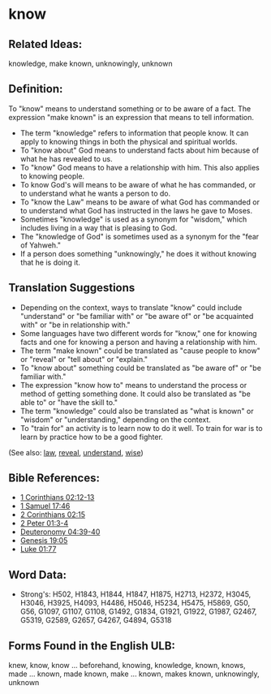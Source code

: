 # know

## Related Ideas:

knowledge, make known, unknowingly, unknown

## Definition:

To "know" means to understand something or to be aware of a fact. The expression "make known" is an expression that means to tell information.

* The term "knowledge" refers to information that people know. It can apply to knowing things in both the physical and spiritual worlds.
* To "know about" God means to understand facts about him because of what he has revealed to us.
* To "know" God means to have a relationship with him. This also applies to knowing people.
* To know God's will means to be aware of what he has commanded, or to understand what he wants a person to do.
* To "know the Law" means to be aware of what God has commanded or to understand what God has instructed in the laws he gave to Moses.
* Sometimes "knowledge" is used as a synonym for "wisdom," which includes living in a way that is pleasing to God.
* The "knowledge of God" is sometimes used as a synonym for the "fear of Yahweh."
* If a person does something "unknowingly," he does it without knowing that he is doing it.

## Translation Suggestions

* Depending on the context, ways to translate "know" could include "understand" or "be familiar with" or "be aware of" or "be acquainted with" or "be in relationship with."
* Some languages have two different words for "know," one for knowing facts and one for knowing a person and having a relationship with him.
* The term "make known" could be translated as "cause people to know" or "reveal" or "tell about" or "explain."
* To "know about" something could be translated as "be aware of" or "be familiar with."
* The expression "know how to" means to understand the process or method of getting something done. It could also be translated as "be able to" or "have the skill to."
* The term "knowledge" could also be translated as "what is known" or "wisdom" or "understanding," depending on the context.
* To "train for" an activity is to learn now to do it well. To train for war is to learn by practice how to be a good fighter.

(See also: [law](../kt/lawofmoses.md), [reveal](../kt/reveal.md), [understand](../other/understand.md), [wise](../kt/wise.md))

## Bible References:

* [1 Corinthians 02:12-13](rc://en/tn/help/1co/02/12)
* [1 Samuel 17:46](rc://en/tn/help/1sa/17/46)
* [2 Corinthians 02:15](rc://en/tn/help/2co/02/15)
* [2 Peter 01:3-4](rc://en/tn/help/2pe/01/03)
* [Deuteronomy 04:39-40](rc://en/tn/help/deu/04/39)
* [Genesis 19:05](rc://en/tn/help/gen/19/05)
* [Luke 01:77](rc://en/tn/help/luk/01/77)

## Word Data:

* Strong's: H502, H1843, H1844, H1847, H1875, H2713, H2372, H3045, H3046, H3925, H4093, H4486, H5046, H5234, H5475, H5869, G50, G56, G1097, G1107, G1108, G1492, G1834, G1921, G1922, G1987, G2467, G5319, G2589, G2657, G4267, G4894, G5318

## Forms Found in the English ULB:

knew, know, know ... beforehand, knowing, knowledge, known, knows, made ... known, made known, make ... known, makes known, unknowingly, unknown


